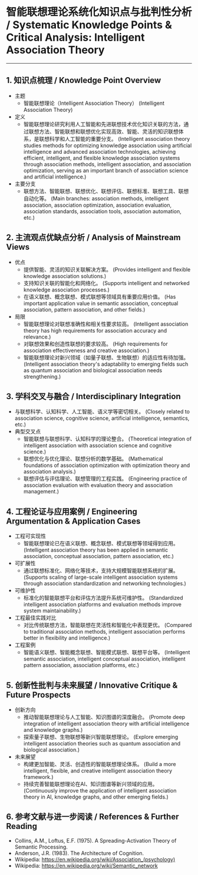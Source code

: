 # 智能联想理论系统化知识点与批判性分析 / Systematic Knowledge Points & Critical Analysis: Intelligent Association Theory

---

## 1. 知识点梳理 / Knowledge Point Overview

- 主题
  - 智能联想理论（Intelligent Association Theory）
      (Intelligent Association Theory)
- 定义
  - 智能联想理论研究利用人工智能和先进联想技术优化知识关联的方法，通过联想方法、智能联想和联想优化实现高效、智能、灵活的知识联想体系，是联想科学和人工智能的重要分支。
      (Intelligent association theory studies methods for optimizing knowledge association using artificial intelligence and advanced association technologies, achieving efficient, intelligent, and flexible knowledge association systems through association methods, intelligent association, and association optimization, serving as an important branch of association science and artificial intelligence.)
- 主要分支
  - 联想方法、智能联想、联想优化、联想评估、联想标准、联想工具、联想自动化等。
      (Main branches: association methods, intelligent association, association optimization, association evaluation, association standards, association tools, association automation, etc.)

## 2. 主流观点优缺点分析 / Analysis of Mainstream Views

- 优点
  - 提供智能、灵活的知识关联解决方案。
      (Provides intelligent and flexible knowledge association solutions.)
  - 支持知识关联的智能化和网络化。
      (Supports intelligent and networked knowledge association processes.)
  - 在语义联想、概念联想、模式联想等领域具有重要应用价值。
      (Has important application value in semantic association, conceptual association, pattern association, and other fields.)
- 局限
  - 智能联想理论对联想准确性和相关性要求较高。
      (Intelligent association theory has high requirements for association accuracy and relevance.)
  - 对联想效果和创造性联想的要求较高。
      (High requirements for association effectiveness and creative association.)
  - 智能联想理论对新兴领域（如量子联想、生物联想）的适应性有待加强。
      (Intelligent association theory's adaptability to emerging fields such as quantum association and biological association needs strengthening.)

## 3. 学科交叉与融合 / Interdisciplinary Integration

- 与联想科学、认知科学、人工智能、语义学等密切相关。
  (Closely related to association science, cognitive science, artificial intelligence, semantics, etc.)
- 典型交叉点
  - 智能联想与联想科学、认知科学的理论整合。
      (Theoretical integration of intelligent association with association science and cognitive science.)
  - 联想优化与优化理论、联想分析的数学基础。
      (Mathematical foundations of association optimization with optimization theory and association analysis.)
  - 联想评估与评估理论、联想管理的工程实践。
      (Engineering practice of association evaluation with evaluation theory and association management.)

## 4. 工程论证与应用案例 / Engineering Argumentation & Application Cases

- 工程可实现性
  - 智能联想理论已在语义联想、概念联想、模式联想等领域得到应用。
      (Intelligent association theory has been applied in semantic association, conceptual association, pattern association, etc.)
- 可扩展性
  - 通过联想标准化、网络化等技术，支持大规模智能联想系统的扩展。
      (Supports scaling of large-scale intelligent association systems through association standardization and networking technologies.)
- 可维护性
  - 标准化的智能联想平台和评估方法提升系统可维护性。
      (Standardized intelligent association platforms and evaluation methods improve system maintainability.)
- 工程最佳实践对比
  - 对比传统联想方法，智能联想在灵活性和智能化中表现更优。
      (Compared to traditional association methods, intelligent association performs better in flexibility and intelligence.)
- 工程案例
  - 智能语义联想、智能概念联想、智能模式联想、联想平台等。
      (Intelligent semantic association, intelligent conceptual association, intelligent pattern association, association platforms, etc.)

## 5. 创新性批判与未来展望 / Innovative Critique & Future Prospects

- 创新方向
  - 推动智能联想理论与人工智能、知识图谱的深度融合。
      (Promote deep integration of intelligent association theory with artificial intelligence and knowledge graphs.)
  - 探索量子联想、生物联想等新兴智能联想理论。
      (Explore emerging intelligent association theories such as quantum association and biological association.)
- 未来展望
  - 构建更加智能、灵活、创造性的智能联想理论体系。
      (Build a more intelligent, flexible, and creative intelligent association theory framework.)
  - 持续完善智能联想理论在AI、知识图谱等新兴领域的应用。
      (Continuously improve the application of intelligent association theory in AI, knowledge graphs, and other emerging fields.)

## 6. 参考文献与进一步阅读 / References & Further Reading

- Collins, A.M., Loftus, E.F. (1975). A Spreading-Activation Theory of Semantic Processing.
- Anderson, J.R. (1983). The Architecture of Cognition.
- Wikipedia: <https://en.wikipedia.org/wiki/Association_(psychology)>
- Wikipedia: <https://en.wikipedia.org/wiki/Semantic_network>
